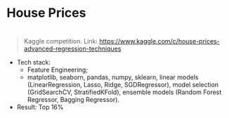 # House Prices<h1>
>Kaggle competition. Link: https://www.kaggle.com/c/house-prices-advanced-regression-techniques
  * Tech stack: 
    * Feature Engineering;
    * matplotlib, seaborn, pandas, numpy, sklearn, linear models (LinearRegression, Lasso, Ridge, SGDRegressor), model selection (GridSearchCV, StratifiedKFold), ensemble models (Random Forest Regressor, Bagging Regressor).
  * Result: Top 16%


